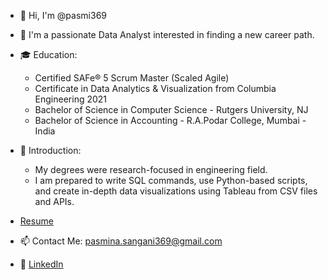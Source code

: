 - 👋 Hi, I'm @pasmi369

- 👀 I'm a passionate Data Analyst interested in finding a new career path.

- 🎓 Education:
    - Certified SAFe® 5 Scrum Master (Scaled Agile) 
    - Certificate in Data Analytics & Visualization from Columbia Engineering 2021 
    - Bachelor of Science in Computer Science - Rutgers University, NJ	
    - Bachelor of Science in Accounting - R.A.Podar College, Mumbai - India
    
- 💬 Introduction:
  - My degrees were research-focused in engineering field.
  - I am prepared to write SQL commands, use Python-based scripts, and create in-depth data visualizations using Tableau from CSV files and APIs. 

- [Resume](./Pasmina.Sangani_Resume.pdf)
  
- 📫 Contact Me: pasmina.sangani369@gmail.com

- 💼 [LinkedIn](https://www.linkedin.com/in/pasmina-sangani-79308125/)   
 
<!---
**pasmi369/pasmi369** is a ✨ _special_ ✨ repository because its `README.md` (this file) appears on your GitHub profile.
--->
